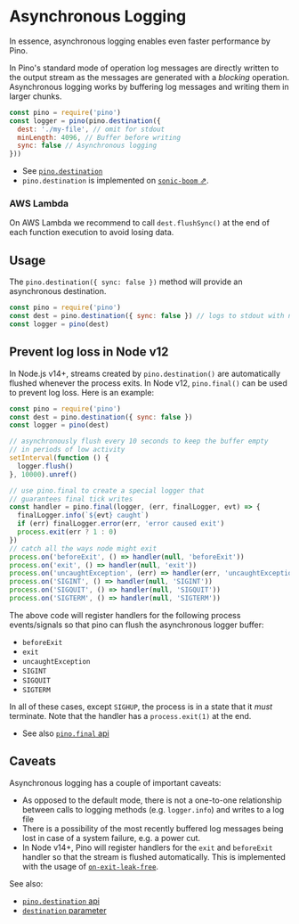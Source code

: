 # Asynchronous Logging

In essence, asynchronous logging enables even faster performance by Pino.

In Pino's standard mode of operation log messages are directly written to the
output stream as the messages are generated with a _blocking_ operation.
Asynchronous logging works by buffering
log messages and writing them in larger chunks.

```js
const pino = require('pino')
const logger = pino(pino.destination({
  dest: './my-file', // omit for stdout
  minLength: 4096, // Buffer before writing
  sync: false // Asynchronous logging
}))
```

* See [`pino.destination`](/docs/api.md#pino-destination)
* `pino.destination` is implemented on [`sonic-boom` ⇗](https://github.com/mcollina/sonic-boom).

### AWS Lambda

On AWS Lambda we recommend to call `dest.flushSync()` at the end
of each function execution to avoid losing data.

## Usage

The `pino.destination({ sync: false })` method will provide an asynchronous destination.

```js
const pino = require('pino')
const dest = pino.destination({ sync: false }) // logs to stdout with no args
const logger = pino(dest)
```

<a id='log-loss-prevention'></a>
## Prevent log loss in Node v12

In Node.js v14+, streams created by `pino.destination()` are automatically 
flushed whenever the process exits.
In Node v12, `pino.final()` can be used to prevent log loss. Here is an example:

```js
const pino = require('pino')
const dest = pino.destination({ sync: false })
const logger = pino(dest)

// asynchronously flush every 10 seconds to keep the buffer empty
// in periods of low activity
setInterval(function () {
  logger.flush()
}, 10000).unref()

// use pino.final to create a special logger that
// guarantees final tick writes
const handler = pino.final(logger, (err, finalLogger, evt) => {
  finalLogger.info(`${evt} caught`)
  if (err) finalLogger.error(err, 'error caused exit')
  process.exit(err ? 1 : 0)
})
// catch all the ways node might exit
process.on('beforeExit', () => handler(null, 'beforeExit'))
process.on('exit', () => handler(null, 'exit'))
process.on('uncaughtException', (err) => handler(err, 'uncaughtException'))
process.on('SIGINT', () => handler(null, 'SIGINT'))
process.on('SIGQUIT', () => handler(null, 'SIGQUIT'))
process.on('SIGTERM', () => handler(null, 'SIGTERM'))
```

The above code will register handlers for the following process events/signals so that
pino can flush the asynchronous logger buffer:

+ `beforeExit`
+ `exit`
+ `uncaughtException`
+ `SIGINT`
+ `SIGQUIT`
+ `SIGTERM`

In all of these cases, except `SIGHUP`, the process is in a state that it
*must* terminate. Note that the handler has a `process.exit(1)` at the end.


* See also [`pino.final` api](/docs/api.md#pino-final)

## Caveats

Asynchronous logging has a couple of important caveats:

* As opposed to the default mode, there is not a one-to-one relationship between
  calls to logging methods (e.g. `logger.info`) and writes to a log file
* There is a possibility of the most recently buffered log messages being lost
  in case of a system failure, e.g. a power cut.
* In Node v14+, Pino will register handlers for the `exit` and `beforeExit` handler so that
  the stream is flushed automatically. This is implemented with the usage of
  [`on-exit-leak-free`](https://github.com/mcollina/on-exit-leak-free).

See also:

* [`pino.destination` api](/docs/api.md#pino-destination)
* [`destination` parameter](/docs/api.md#destination)

